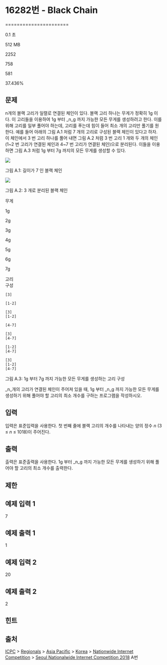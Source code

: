 # 16282번 - Black Chain


======================

0.1 초

512 MB

2252

758

581

37.436%

문제
--

n개의 블랙 고리가 일렬로 연결된 체인이 있다. 블랙 고리 하나는 무게가 정확히 1g 이다. 이 고리들을 이용하여 1g 부터 _n_g 까지 가능한 모든 무게를 생성하려고 한다. 이를 위해 고리를 일부 풀어야 하는데, 고리를 푸는데 힘이 들어 최소 개의 고리만 풀기를 원한다. 예를 들어 아래의 그림 A.1 처럼 7 개의 고리로 구성된 블랙 체인이 있다고 하자. 이 체인에서 3 번 고리 하나를 풀어 내면 그림 A.2 처럼 3 번 고리 1 개와 두 개의 체인(1~2 번 고리가 연결된 체인과 4~7 번 고리가 연결된 체인)으로 분리된다. 이들을 이용하면 그림 A.3 처럼 1g 부터 7g 까지의 모든 무게를 생성할 수 있다.

![](https://upload.acmicpc.net/84c90735-fd4c-4678-80a1-9abf12a9fab6/-/preview/)

그림 A.1: 길이가 7 인 블랙 체인

![](https://upload.acmicpc.net/c77fe2b3-587c-4266-9c20-8a5129f6baad/-/preview/)

그림 A.2: 3 개로 분리된 블랙 체인

무게

1g

2g

3g

4g

5g

6g

7g

고리  
구성

`[3]`

`[1-2]`

`[3]`  
`[1-2]`

`[4-7]`

`[3]`  
`[4-7]`

`[1-2]`  
`[4-7]`

`[3]`  
`[1-2]`  
`[4-7]`

그림 A.3: 1g 부터 7g 까지 가능한 모든 무게를 생성하는 고리 구성

_n_개의 고리가 연결된 체인이 주어져 있을 때, 1g 부터 _n_g 까지 가능한 모든 무게를 생성하기 위해 풀어야 할 고리의 최소 개수를 구하는 프로그램을 작성하시오.

입력
--

입력은 표준입력을 사용한다. 첫 번째 줄에 블랙 고리의 개수를 나타내는 양의 정수 _n_ (3 ≤ _n_ ≤ 1018)이 주어진다.

출력
--

출력은 표준출력을 사용한다. 1g 부터 _n_g 까지 가능한 모든 무게를 생성하기 위해 풀어야 할 고리의 최소 개수를 출력한다.

제한
--

예제 입력 1
-------

7

예제 출력 1
-------

1

예제 입력 2
-------

20

예제 출력 2
-------

2

힌트
--

출처
--

[ICPC](/category/1) > [Regionals](/category/7) > [Asia Pacific](/category/42) > [Korea](/category/211) > [Nationwide Internet Competition](/category/256) > [Seoul Nationalwide Internet Competition 2018](/category/detail/1935) A번